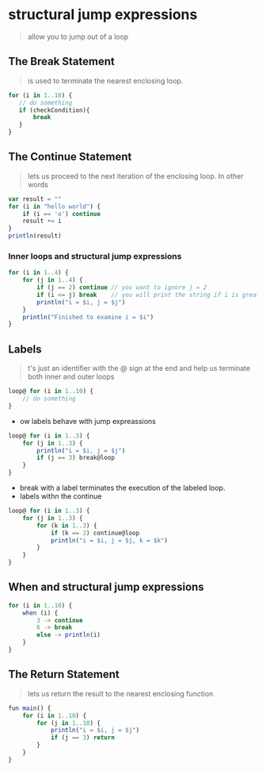 # structural jump expressions
> allow you to jump out of a loop

## The Break Statement
> is used to terminate the nearest enclosing loop. 
```js
for (i in 1..10) {  
   // do something
   if (checkCondition){  
       break 
   }  
}
```

## The Continue Statement
> lets us proceed to the next iteration of the enclosing loop. In other words
```js
var result = ""
for (i in "hello world") {
    if (i == 'o') continue
    result += i
}
println(result)
```

### Inner loops and structural jump expressions
```js
for (i in 1..4) {
    for (j in 1..4) {
        if (j == 2) continue // you want to ignore j = 2
        if (i <= j) break    // you will print the string if i is greater than j
        println("i = $i, j = $j")
    }
    println("Finished to examine i = $i")
}
```

## Labels
> t's just an identifier with the @ sign at the end and help us terminate both inner and outer loops
```js
loop@ for (i in 1..10) {
    // do something
}
```
+ ow labels behave with jump expreassions
```js
loop@ for (i in 1..3) { 
    for (j in 1..3) {
        println("i = $i, j = $j")   
        if (j == 3) break@loop  
    }  
}
```
+ break with a label terminates the execution of the labeled loop.
+ labels withn the continue
```js
loop@ for (i in 1..3) {
    for (j in 1..3) {
        for (k in 1..3) {
            if (k == 2) continue@loop
            println("i = $i, j = $j, k = $k")
        }
    }
}
```

## When and structural jump expressions
```js
for (i in 1..10) {
    when (i) {
        3 -> continue
        6 -> break
        else -> println(i)
    }
}
```

## The Return Statement
> lets us return the result to the nearest enclosing function
```js
fun main() {
    for (i in 1..10) {
        for (j in 1..10) {
            println("i = $i, j = $j")
            if (j == 3) return
        }
    }
}
```

